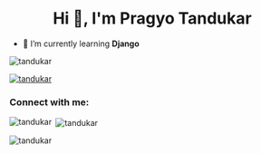 <h1 align="center">Hi 👋, I'm Pragyo Tandukar</h1>
<!-- <h3 align="center">Just a guy that likes to code.</h3> -->

- 🌱 I’m currently learning **Django**

<p align="left"> <img src="https://komarev.com/ghpvc/?username=tandukar&label=Profile%20views&color=0e75b6&style=flat" alt="tandukar" /> </p>

<p align="left"> <a href="https://github.com/ryo-ma/github-profile-trophy"><img src="https://github-profile-trophy.vercel.app/?username=tandukar" alt="tandukar" /></a> </p>

<h3 align="left">Connect with me:</h3>
<p align="left">
</p>

<p><img align="left" src="https://github-readme-stats.vercel.app/api/top-langs?username=tandukar&show_icons=true&locale=en&layout=compact" alt="tandukar" /></p>

<p>&nbsp;<img align="center" src="https://github-readme-stats.vercel.app/api?username=tandukar&show_icons=true&locale=en" alt="tandukar" /></p>

<p><img align="center" src="https://github-readme-streak-stats.herokuapp.com/?user=tandukar&" alt="tandukar" /></p>
